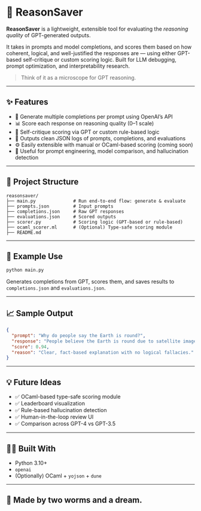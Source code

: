 # 🧠 ReasonSaver

**ReasonSaver** is a lightweight, extensible tool for evaluating the *reasoning quality* of GPT-generated outputs.

It takes in prompts and model completions, and scores them based on how coherent, logical, and well-justified the responses are — using either GPT-based self-critique or custom scoring logic. Built for LLM debugging, prompt optimization, and interpretability research.

> Think of it as a microscope for GPT reasoning.

---

## ✨ Features

- 🔁 Generate multiple completions per prompt using OpenAI’s API  
- 📊 Score each response on reasoning quality (0–1 scale)  
- 🧠 Self-critique scoring via GPT or custom rule-based logic  
- 📁 Outputs clean JSON logs of prompts, completions, and evaluations  
- ⚙️ Easily extensible with manual or OCaml-based scoring (coming soon)  
- 🧪 Useful for prompt engineering, model comparison, and hallucination detection

---

## 📂 Project Structure

```
reasonsaver/
├── main.py              # Run end-to-end flow: generate & evaluate
├── prompts.json         # Input prompts
├── completions.json     # Raw GPT responses
├── evaluations.json     # Scored outputs
├── scorer.py            # Scoring logic (GPT-based or rule-based)
├── ocaml_scorer.ml      # (Optional) Type-safe scoring module
├── README.md
```

---

## 🚀 Example Use

```bash
python main.py
```

Generates completions from GPT, scores them, and saves results to `completions.json` and `evaluations.json`.

---

## 📈 Sample Output

```json
{
  "prompt": "Why do people say the Earth is round?",
  "response": "People believe the Earth is round due to satellite imagery and centuries of scientific consensus.",
  "score": 0.94,
  "reason": "Clear, fact-based explanation with no logical fallacies."
}
```

---

## 💡 Future Ideas

- ✅ OCaml-based type-safe scoring module  
- ✅ Leaderboard visualization  
- ✅ Rule-based hallucination detection  
- ✅ Human-in-the-loop review UI  
- ✅ Comparison across GPT-4 vs GPT-3.5

---

## 🧙‍♀️ Built With

- Python 3.10+  
- `openai`  
- (Optionally) OCaml + `yojson` + `dune`

---

## 🐛 Made by two worms and a dream.
